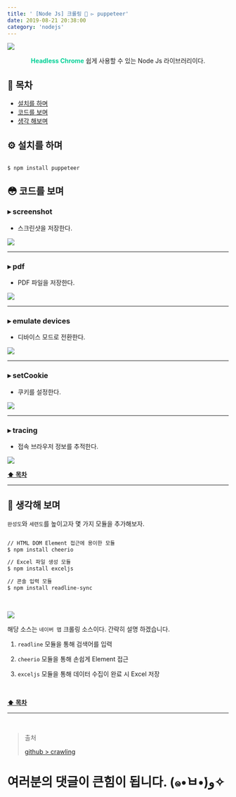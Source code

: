 ```yaml
---
title: ' [Node Js] 크롤링 👣 ▻ puppeteer'
date: 2019-08-21 20:38:00
category: 'nodejs'
---
```


![](../../../assets/nodejs/puppeteer/nodejs.puppeteer.logo.png)
  
<center><strong style="color:#05D197">Headless Chrome</strong> 쉽게 사용할 수 있는 Node Js 라이브러리이다.</center>

## **💎 목차**
  * [설치를 하며](#️-설치를-하며)
  * [코드를 보며](#-코드를-보며)
  * [생각 해보며](#-생각해-보며)

## **⚙️ 설치를 하며**

```jssh

$ npm install puppeteer

```

## **😳 코드를 보며**

### ▸ screenshot
*   스크린샷을 저장한다.

![](../../../assets/nodejs/puppeteer/nodejs.puppeteer.1.png)
<br />

<hr>

### ▸ pdf
*   PDF 파일을 저장한다.

![](../../../assets/nodejs/puppeteer/nodejs.puppeteer.2.png)
<br />

<hr>

### ▸ emulate devices
*   디바이스 모드로 전환한다.

![](../../../assets/nodejs/puppeteer/nodejs.puppeteer.3.png)
<br />

<hr>

### ▸ setCookie
*   쿠키를 설정한다.

![](../../../assets/nodejs/puppeteer/nodejs.puppeteer.4.png)
<br />

<hr>

### ▸ tracing
*   접속 브라우저 정보를 추적한다.

![](../../../assets/nodejs/puppeteer/nodejs.puppeteer.5.png)
<br />

**[⬆ 목차](#-목차)**

---

## **🤔 생각해 보며**

`완성도`와 `세련도`를 높이고자 몇 가지 모듈을 추가해보자.

```sh

// HTML DOM Element 접근에 용이한 모듈
$ npm install cheerio

// Excel 파일 생성 모듈
$ npm install exceljs

// 콘솔 입력 모듈
$ npm install readline-sync

```

<br />

![](../../../assets/nodejs/puppeteer/nodejs.puppeteer.6.png)
<br />

해당 소스는 `네이버 맵` 크롤링 소스이다. 간략히 설명 하겠습니다.

1. `readline` 모듈을 통해 검색어를 입력

2. `cheerio` 모듈을 통해 손쉽게 Element 접근

3. `exceljs` 모듈을 통해 데이터 수집이 완료 시 Excel 저장

<br />

**[⬆ 목차](#-목차)**

---

<br />

> 출처
>
> <a href="https://github.com/bynodejs/crawling" target="_blank">github > crawling</a>

# 여러분의 댓글이 큰힘이 됩니다. (๑•̀ㅂ•́)و✧
